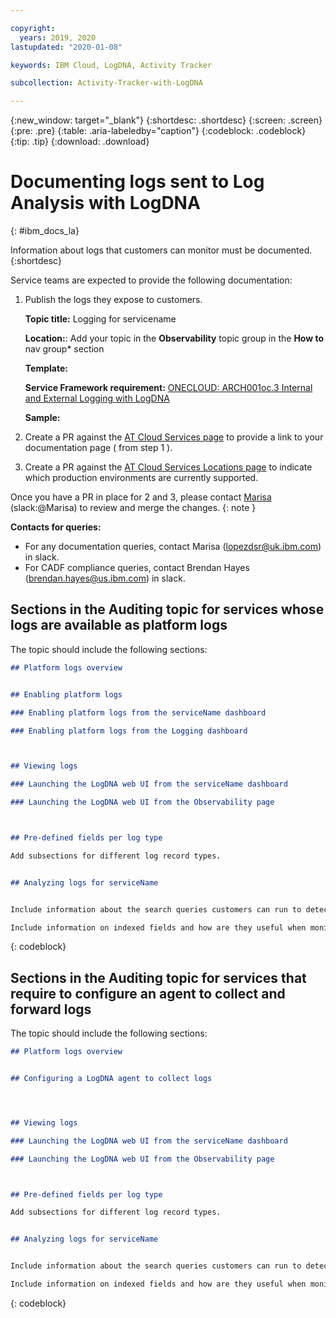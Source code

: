 ```yaml
---

copyright:
  years: 2019, 2020
lastupdated: "2020-01-08"

keywords: IBM Cloud, LogDNA, Activity Tracker

subcollection: Activity-Tracker-with-LogDNA

---
```


{:new_window: target="_blank"}
{:shortdesc: .shortdesc}
{:screen: .screen}
{:pre: .pre}
{:table: .aria-labeledby="caption"}
{:codeblock: .codeblock}
{:tip: .tip}
{:download: .download}


# Documenting logs sent to Log Analysis with LogDNA
{: #ibm_docs_la}

Information about logs that customers can monitor must be documented. 
{:shortdesc}

Service teams are expected to provide the following documentation:

1. Publish the logs they expose to customers.

    **Topic title:** Logging for servicename

    **Location:**: Add your topic in the **Observability** topic group in the **How to** nav group* section  

    **Template:** 

    **Service Framework requirement:** [ONECLOUD: ARCH001oc.3 Internal and External Logging with LogDNA](/docs/service-framework?topic=service-framework-one-cloud-requirements#onecloud-arch001oc-3-internal-and-external-logging-with-logdna)

    **Sample:** 

2. Create a PR against the [AT Cloud Services page](https://github.ibm.com/cloud-docs/Activity-Tracker-with-LogDNA/blob/draft/cloud_services.md) to provide a link to your documentation page ( from step 1 ).
3. Create a PR against the [AT Cloud Services Locations page](https://github.ibm.com/cloud-docs/Activity-Tracker-with-LogDNA/blob/draft/cloud_services_locations.md) to indicate which production environments are currently supported.

Once you have a PR in place for 2 and 3, please contact [Marisa](mailto:lopezdsr@uk.ibm.com) (slack:@Marisa) to review and merge the changes.
{: note }


**Contacts for queries:**
* For any documentation queries, contact Marisa (lopezdsr@uk.ibm.com) in slack.
* For CADF compliance queries, contact Brendan Hayes (brendan.hayes@us.ibm.com) in slack.


## Sections in the Auditing topic for services whose logs are available as platform logs

The topic should include the following sections:

```md
## Platform logs overview


## Enabling platform logs

### Enabling platform logs from the serviceName dashboard

### Enabling platform logs from the Logging dashboard



## Viewing logs

### Launching the LogDNA web UI from the serviceName dashboard

### Launching the LogDNA web UI from the Observability page



## Pre-defined fields per log type

Add subsections for different log record types.


## Analyzing logs for serviceName


Include information about the search queries customers can run to detect problems in your service.

Include information on indexed fields and how are they useful when monitoring logs for your service


```
{: codeblock}


## Sections in the Auditing topic for services that require to configure an agent to collect and forward logs

The topic should include the following sections:

```md
## Platform logs overview


## Configuring a LogDNA agent to collect logs




## Viewing logs

### Launching the LogDNA web UI from the serviceName dashboard

### Launching the LogDNA web UI from the Observability page



## Pre-defined fields per log type

Add subsections for different log record types.


## Analyzing logs for serviceName


Include information about the search queries customers can run to detect problems in your service.

Include information on indexed fields and how are they useful when monitoring logs for your service


```
{: codeblock}



